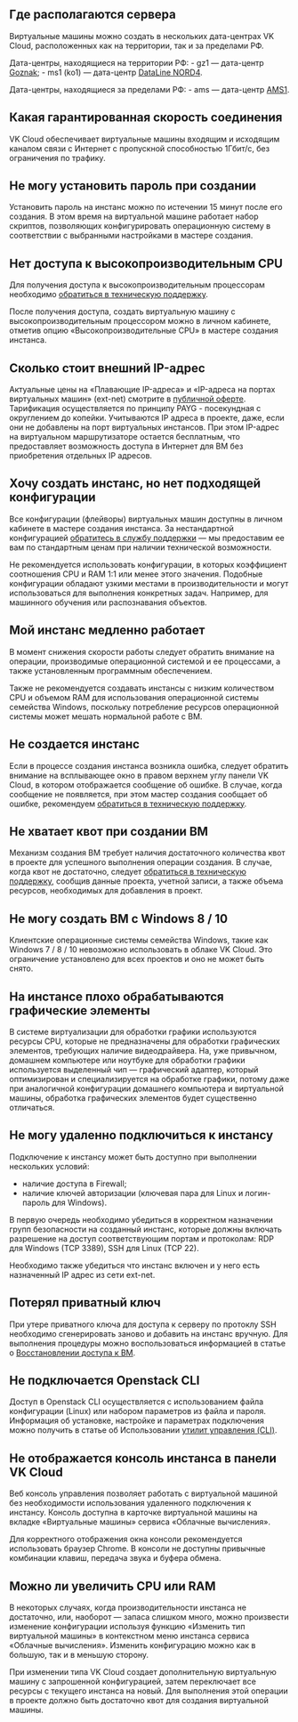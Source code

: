 ## Где располагаются сервера

Виртуальные машины можно создать в нескольких дата-центрах VK Cloud, расположенных как на территории, так и за пределами РФ.

Дата-центры, находящиеся на территории РФ:
    - gz1 — дата-центр [Goznak](https://tech.goznak.ru/dc-goznak-moscow);
    - ms1 (ko1) — дата-центр [DataLine NORD4](https://www.dtln.ru/tsod-nord).

Дата-центры, находящиеся за пределами РФ:
    - ams — дата-центр [AMS1](https://datacenter.com/datacenter/locations/data-center-amsterdam-ams1/).

## Какая гарантированная скорость соединения

VK Cloud обеспечивает виртуальные машины входящим и исходящим каналом связи с Интернет с пропускной способностью 1Гбит/с, без ограничения по трафику.

## Не могу установить пароль при создании

Установить пароль на инстанс можно по истечении 15 минут после его создания. В этом время на виртуальной машине работает набор скриптов, позволяющих конфигурировать операционную систему в соответствии с выбранными настройками в мастере создания.

## Нет доступа к высокопроизводительным CPU

Для получения доступа к высокопроизводительным процессорам необходимо [обратиться в техническую поддержку](https://mcs.mail.ru/contacts/).

После получения доступа, создать виртуальную машину с высокопроизводительным процессором можно в личном кабинете, отметив опцию «Высокопроизводительные CPU» в мастере создания инстанса.

## Сколько стоит внешний IP-адрес

Актуальные цены на «Плавающие IP-адреса» и «IP-адреса на портах виртуальных машин» (ext-net) смотрите в [публичной оферте](https://mcs.mail.ru/pricelist).
Тарификация осуществляется по принципу PAYG - посекундная с округлением до копейки. Учитываются IP адреса в проекте, даже, если они не добавлены на порт виртуальных инстансов. При этом IP-адрес на виртуальном маршрутизаторе остается бесплатным, что предоставляет возможность доступа в Интернет для ВМ без приобретения отдельных IP адресов.

## Хочу создать инстанс, но нет подходящей конфигурации

Все конфигурации (флейворы) виртуальных машин доступны в личном кабинете в мастере создания инстанса. За нестандартной конфигурацией [обратитесь в службу поддержки](https://mcs.mail.ru/contacts/) — мы предоставим ее вам по стандартным ценам при наличии технической возможности.

Не рекомендуется использовать конфигурации, в которых коэффициент соотношения CPU и RAM 1:1 или менее этого значения. Подобные конфигурации обладают узкими местами в производительности и могут использоваться для выполнения конкретных задач. Например, для машинного обучения или распознавания объектов.

## Мой инстанс медленно работает

В момент снижения скорости работы следует обратить внимание на операции, производимые операционной системой и ее процессами, а также установленным программным обеспечением.

Также не рекомендуется создавать инстансы с низким количеством CPU и объемом RAM для использования операционной системы семейства Windows, поскольку потребление ресурсов операционной системы может мешать нормальной работе с ВМ.

## Не создается инстанс

Если в процессе создания инстанса возникла ошибка, следует обратить внимание на всплывающее окно в правом верхнем углу панели VK Cloud, в котором отображается сообщение об ошибке. В случае, когда сообщение не появляется, при этом мастер создания сообщает об ошибке, рекомендуем [обратиться в техническую поддержку](https://mcs.mail.ru/contacts/).

## Не хватает квот при создании ВМ

Механизм создания ВМ требует наличия достаточного количества квот в проекте для успешного выполнения операции создания. В случае, когда квот не достаточно, следует [обратиться в техническую поддержку](https://mcs.mail.ru/contacts/), сообщив данные проекта, учетной записи, а также объема ресурсов, необходимых для добавления в проект.

## Не могу создать ВМ с Windows 8 / 10

Клиентские операционные системы семейства Windows, такие как Windows 7 / 8 / 10 невозможно использовать в облаке VK Cloud. Это ограничение установлено для всех проектов и оно не может быть снято.

## На инстансе плохо обрабатываются графические элементы

В системе виртуализации для обработки графики используются ресурсы CPU, которые не предназначены для обработки графических элементов, требующих наличие видеодрайвера. На, уже привычном, домашнем компьютере или ноутбуке для обработки графики используется выделенный чип — графический адаптер, который оптимизирован и специализируется на обработке графики, потому даже при аналогичной конфигурации домашнего компьютера и виртуальной машины, обработка графических элементов будет существенно отличаться.

## Не могу удаленно подключиться к инстансу

Подключение к инстансу может быть доступно при выполнении нескольких условий:

- наличие доступа в Firewall;
- наличие ключей авторизации (ключевая пара для Linux и логин-пароль для Windows).

В первую очередь необходимо убедиться в корректном назначении групп безопасности на созданный инстанс, которые должны включать разрешение на доступ соответствующим портам и протоколам: RDP для Windows (TCP 3389), SSH для Linux (TCP 22).

Необходимо также убедиться что инстанс включен и у него есть назначенный IP адрес из сети ext-net.

## Потерял приватный ключ

При утере приватного ключа для доступа к серверу по протоклу SSH необходимо сгенерировать заново и добавить на инстанс вручную. Для выполнения процедуры можно воспользоваться информацией в статье о [Восстановлении доступа к ВМ](../../../../base/iaas/vm-scenarios/recover-access-vm/).

## Не подключается Openstack CLI

Доступ в Openstack CLI осуществляется с использованием файла конфигурации (Linux) или набором параметров из файла и пароля. Информация об установке, настройке и параметрах подключения можно получить в статье об Использовании [утилит управления (CLI)](/ru/base/account/project/cli).

## Не отображается консоль инстанса в панели VK Cloud

Веб консоль управления позволяет работать с виртуальной машиной без необходимости использования удаленного подключения к инстансу. Консоль доступна в карточке виртуальной машины на вкладке «Виртуальные машины» сервиса «Облачные вычисления».

Для корректного отображения окна консоли рекомендуется использовать браузер Chrome. В консоли не доступны привычные комбинации клавиш, передача звука и буфера обмена.

## Можно ли увеличить CPU или RAM

В некоторых случаях, когда производительности инстанса не достаточно, или, наоборот — запаса слишком много, можно произвести изменение конфигурации используя функцию «Изменить тип виртуальной машины» в контекстном меню инстанса сервиса «Облачные вычисления». Изменить конфигурацию можно как в большую, так и в меньшую сторону.

При изменении типа VK Cloud создает дополнительную виртуальную машину с запрошенной конфигурацией, затем переключает все ресурсы с текущего инстанса на новый. Для выполнения этой операции в проекте должно быть достаточно квот для создания виртуальной машины.
